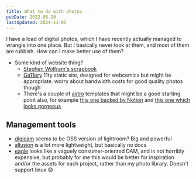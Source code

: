 ```yaml
---
title: What to do with photos
pubDate: 2022-06-20
lastUpdated: 2024-11-05
---
```


I have a load of digital photos, which I have recently actually managed to wrangle into one place. But I basically never look at them, and most of them are rubbish. How can I make better use of them?

- Some kind of website thing?
  - [Stephen Wolfram's scrapbook](https://www.stephenwolfram.com/scrapbook/)
  - [Ga11ery](https://github.com/Heydon/ga11ery) 11ty static site, designed for webcomics but might be appropriate. worry about bandwidth costs for good quality photos though
  - There's a couple of [astro](https://astro.build/themes) templates that might be a good starting point also, for example [this one backed by Notion](https://github.com/EmaSuriano/astro-art-portfolio) and [this one which looks gorgeous](https://astro.build/themes/details/astro-multiverse/)

## Management tools

- [digicam](https://www.digikam.org/) seems to be OSS version of lightroom? Big and powerful
- [allusion](https://allusion-app.github.io/) is a lot more lightweight, but basically no docs
- [eagle](https://eagle.cool/) looks like a vaguely consumer-oriented DAM, and is not horribly expensive, but probably for me this would be better for inspiration and/or the assets for each project, rather than my photo library. Doesn't support linux 😞
